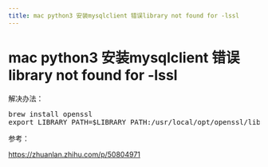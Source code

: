 ```yaml
---
title: mac python3 安装mysqlclient 错误library not found for -lssl
---
```


# mac python3 安装mysqlclient 错误library not found for -lssl

<p>解决办法：<br/></p><pre class="brush:bash;toolbar:false">brew&nbsp;install&nbsp;openssl
export&nbsp;LIBRARY_PATH=$LIBRARY_PATH:/usr/local/opt/openssl/lib/</pre><p>参考：<br/></p><p><a href="https://zhuanlan.zhihu.com/p/50804971">https://zhuanlan.zhihu.com/p/50804971</a></p><p><br/></p>


